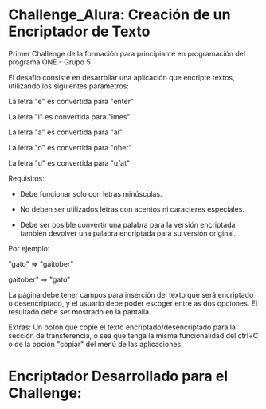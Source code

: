 # Challenge_Alura: Creación de un Encriptador de Texto

Primer Challenge de la formación para principiante en programación del programa ONE - Grupo 5

El desafio consiste en desarrollar una aplicación que encripte textos, utilizando los siguientes parametros:

La letra "e" es convertida para "enter"

La letra "i" es convertida para "imes"

La letra "a" es convertida para "ai"

La letra "o" es convertida para "ober"

La letra "u" es convertida para "ufat"


Requisitos:

* Debe funcionar solo con letras minúsculas.

* No deben ser utilizados letras con acentos ni caracteres especiales.

* Debe ser posible convertir una palabra para la versión encriptada también devolver una palabra encriptada para su versión original.

Por ejemplo:

"gato" => "gaitober"

gaitober" => "gato"

La página debe tener campos para inserción del texto que será encriptado o desencriptado, y el usuario debe poder escoger entre as dos opciones.
El resultado debe ser mostrado en la pantalla.

Extras: Un botón que copie el texto encriptado/desencriptado para la sección de transferencia, o sea que tenga la misma funcionalidad del ctrl+C o de la opción "copiar" del menú de las aplicaciones.

<h1>Encriptador Desarrollado para el Challenge:</h1>

